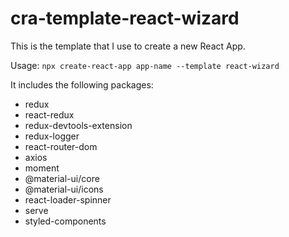 # cra-template-react-wizard

This is the template that I use to create a new React App.

Usage: ```npx create-react-app app-name --template react-wizard```

It includes the following packages:
- redux
- react-redux
- redux-devtools-extension
- redux-logger
- react-router-dom
- axios
- moment
- @material-ui/core
- @material-ui/icons
- react-loader-spinner
- serve
- styled-components

